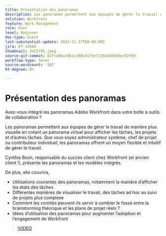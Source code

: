 ```yaml
---
title: Présentation des panoramas
description: Les panoramas permettent aux équipes de gérer le travail de manière plus visuelle en créant un panorama virtuel pour afficher les tâches, les projets et d’autres tâches. Que vous soyez administrateur système, chef de projet ou contributeur individuel, les panoramas offrent un moyen flexible et intuitif de gérer le travail.
solution: Workfront
feature: Work Management
role: User
level: Beginner
doc-type: Event
last-substantial-update: 2023-11-27T00:00:00Z
jira: KT-14560
thumbnail: 3425791.jpeg
source-git-commit: 82fca0bce961c208c41f5e7135bd4b9d9ec92f89
workflow-type: tm+mt
source-wordcount: '187'
ht-degree: 0%

---
```



# Présentation des panoramas

Avez-vous intégré les panoramas Adobe Workfront dans votre boîte à outils de collaboration ?

Les panoramas permettent aux équipes de gérer le travail de manière plus visuelle en créant un panorama virtuel pour afficher les tâches, les projets et d’autres tâches. Que vous soyez administrateur système, chef de projet ou contributeur individuel, les panoramas offrent un moyen flexible et intuitif de gérer le travail.

Cynthia Boon, responsable du succès client chez Workfront (et ancien client !), présente les panoramas et les modèles intégrés.

De plus, elle couvrira,

* Utilisations courantes des panoramas, notamment la manière d’afficher les états des tâches
* Différentes manières de visualiser le travail, des tâches ad hoc au suivi de projets plus complexe
* Comment les comités peuvent-ils servir à combler le fossé entre la brainstorming théorique et les plans de projet réels ?
* Idées d’utilisation des panoramas pour augmenter l’adoption et l’engagement de Workfront

>[!VIDEO](https://video.tv.adobe.com/v/3425791/?learn=on)

